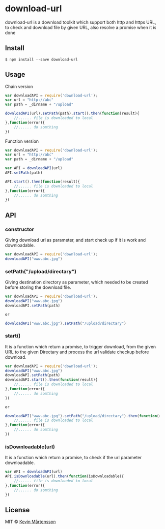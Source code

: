 # download-url 
download-url is a download toolkit which support both http and https URL, to check and download file by given URL, also resolve a promise when it is done

## Install

```
$ npm install --save download-url
```


## Usage

Chain version

```js
var downloadAPI = require('download-url');
var url = "http://abc"
var path = _dirname + "/upload"

downloadAPI(url).setPath(path).start().then(function(result){
	//...... file is downloaded to local
},function(error){
	//...... do somthing
})

```

Function version

```js
var downloadAPI = require('download-url');
var url = "http://abc"
var path = _dirname + "/upload"

var API = downloadAPI(url)
API.setPath(path)

API.start().then(function(result){
	//...... file is downloaded to local
},function(error){
	//...... do somthing
})

```


## API
### constructor
Giving download url as parameter, and start check up if it is work and downloadable. 
```js
var downloadAPI = require('download-url');
downloadAPI("www.abc.jpg")
```

### setPath("/upload/directary")
Giving destination directory as parameter, which needed to be created before storing the download file. 
```js
var downloadAPI = require('download-url');
downloadAPI("www.abc.jpg")
downloadAPI.setPath(path)

or 

downloadAPI("www.abc.jpg").setPath("/upload/directary")
```


### start()
It is a function which return a promise, to trigger download, from the given URL to the given Directary and process the url validate checkup before download.
```js
var downloadAPI = require('download-url');
downloadAPI("www.abc.jpg")
downloadAPI.setPath(path)
downloadAPI.start().then(function(result){
    //...... file is downloaded to local
},function(error){
    //...... do somthing
})

or 

downloadAPI("www.abc.jpg").setPath("/upload/directary").then(function(result){
    //...... file is downloaded to local
},function(error){
    //...... do somthing
})
```


### isDownloadable(url)
It is a function which return a promise, to check if the url parameter downloadable.
```js
var API = downloadAPI(url)
API.isDownloadable(url).then(function(isDownloadable){
    //...... file is downloaded to local
},function(error){
    //...... do somthing
})
```


## License

MIT © [Kevin Mårtensson](http://github.com/kevva)